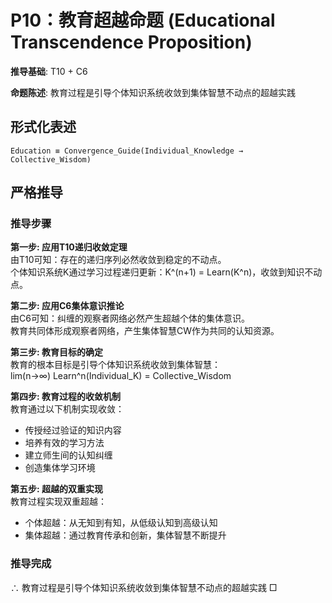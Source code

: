 # P10：教育超越命题 (Educational Transcendence Proposition)  

**推导基础**: T10 + C6  

**命题陈述**: 教育过程是引导个体知识系统收敛到集体智慧不动点的超越实践  

## 形式化表述  
```  
Education ≡ Convergence_Guide(Individual_Knowledge → Collective_Wisdom)  
```  

## 严格推导  

### 推导步骤  

**第一步: 应用T10递归收敛定理**  
由T10可知：存在的递归序列必然收敛到稳定的不动点。  
个体知识系统K通过学习过程递归更新：K^(n+1) = Learn(K^n)，收敛到知识不动点。  

**第二步: 应用C6集体意识推论**  
由C6可知：纠缠的观察者网络必然产生超越个体的集体意识。  
教育共同体形成观察者网络，产生集体智慧CW作为共同的认知资源。  

**第三步: 教育目标的确定**  
教育的根本目标是引导个体知识系统收敛到集体智慧：  
lim(n→∞) Learn^n(Individual_K) = Collective_Wisdom  

**第四步: 教育过程的收敛机制**  
教育通过以下机制实现收敛：  
- 传授经过验证的知识内容  
- 培养有效的学习方法  
- 建立师生间的认知纠缠  
- 创造集体学习环境  

**第五步: 超越的双重实现**  
教育过程实现双重超越：  
- 个体超越：从无知到有知，从低级认知到高级认知  
- 集体超越：通过教育传承和创新，集体智慧不断提升  

### 推导完成  
∴ 教育过程是引导个体知识系统收敛到集体智慧不动点的超越实践 □  